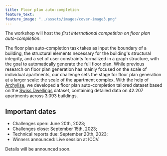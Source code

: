 ```yaml
---
title: Floor plan auto-completion
feature_text: 
feature_image: "../assets/images/cover-image3.png"
---
```


The workshop will host the *first international competition on floor plan auto-completion*.

The floor plan auto-completion task takes as input the boundary of a building, the structural elements necessary for the building's structural integrity, and a set of user constraints formalized in a graph structure, with the goal to automatically generate the full floor plan. While previous research on floor plan generation has mainly focused on the scale of individual apartments, our challenge sets the stage for floor plan generation at a larger scale: the scale of the apartment complex. With the help of [Archylise](https://www.archilyse.com/), we developed a floor plan auto-completion tailored dataset based on the [Swiss Dwellings](https://zenodo.org/record/7070952) dataset, containing detailed data on 42.207 apartments across 3.093 buildings.

## Important dates
- Challenges open: June 20th, 2023;
- Challenges close: September 15th, 2023;
- Technical reports due: September 20th, 2023;
- Winners announced: Live session at ICCV.

Details will be announced soon.